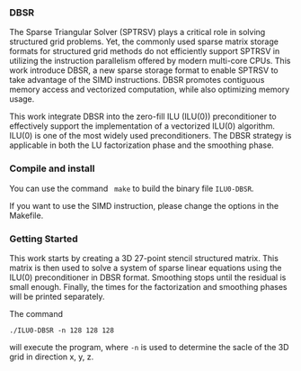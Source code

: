 ### DBSR

The Sparse Triangular Solver (SPTRSV) plays a critical role in solving structured grid problems. Yet, the commonly used sparse matrix storage formats for structured grid methods do not efficiently support SPTRSV in utilizing the instruction parallelism offered by modern multi-core CPUs.  This work introduce DBSR, a new sparse storage format to enable SPTRSV to take advantage of the SIMD instructions. DBSR promotes contiguous memory access and vectorized computation, while also optimizing memory usage.

This work integrate DBSR into the zero-fill ILU (ILU(0)) preconditioner to effectively support the implementation of a vectorized ILU(0) algorithm. ILU(0) is one of the most widely used preconditioners. The DBSR strategy is applicable in both the LU factorization phase and the smoothing phase.

### Compile and install

You can use the command `` make`` to build the binary file ``ILU0-DBSR``.

If you want to use the SIMD instruction, please change the options in the Makefile.

### Getting Started

This work starts by creating a 3D 27-point stencil structured matrix. This matrix is then used to solve a system of sparse linear equations using the ILU(0) preconditioner in DBSR format. Smoothing stops until the residual is small enough. Finally, the times for the factorization and smoothing phases will be printed separately.

The command 

```
./ILU0-DBSR -n 128 128 128
```

will execute the program, where `-n` is used to determine the sacle of the 3D grid in direction x, y, z.

